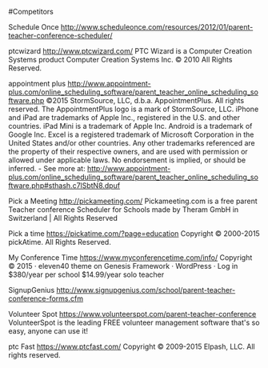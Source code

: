 #Competitors

Schedule Once http://www.scheduleonce.com/resources/2012/01/parent-teacher-conference-scheduler/

ptcwizard
http://www.ptcwizard.com/
PTC Wizard is a Computer Creation Systems product Computer Creation Systems Inc. © 2010 All Rights Reserved.

appointment plus
http://www.appointment-plus.com/online_scheduling_software/parent_teacher_online_scheduling_software.php
©2015 StormSource, LLC, d.b.a. AppointmentPlus. All rights reserved. The AppointmentPlus logo is a mark of StormSource, LLC. iPhone and iPad are trademarks of Apple Inc., registered in the U.S. and other countries. iPad Mini is a trademark of Apple Inc. Android is a trademark of Google Inc. Excel is a registered trademark of Microsoft Corporation in the United States and/or other countries. Any other trademarks referenced are the property of their respective owners, and are used with permission or allowed under applicable laws. No endorsement is implied, or should be inferred. - See more at: http://www.appointment-plus.com/online_scheduling_software/parent_teacher_online_scheduling_software.php#sthash.c7lSbtN8.dpuf

Pick a Meeting
http://pickameeting.com/
Pickameeting.com is a free parent Teacher conference Scheduler for Schools made by Theram GmbH in Switzerland | All Rights Reserved

Pick a time
https://pickatime.com/?page=education
Copyright © 2000-2015 pickAtime. All Rights Reserved.


My Conference Time
https://www.myconferencetime.com/info/
Copyright © 2015 · eleven40 theme on Genesis Framework · WordPress · Log in
$380/year per school
$14.99/year solo teacher

SignupGenius
http://www.signupgenius.com/school/parent-teacher-conference-forms.cfm

Volunteer Spot
https://www.volunteerspot.com/parent-teacher-conference
VolunteerSpot is the leading FREE volunteer management software that's so easy, anyone can use it! 

ptc Fast
https://www.ptcfast.com/
Copyright © 2009-2015 Elpash, LLC. All rights reserved.

